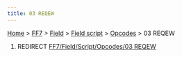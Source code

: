```yaml
---
title: 03 REQEW
---
```


[Home](/ff7-flat-wiki/Main%20Page.md) > [FF7](/ff7-flat-wiki/FF7.md) > [Field](/ff7-flat-wiki/FF7/Field.md) > [Field script](/ff7-flat-wiki/FF7/Field/Field%20script.md) > [Opcodes](/ff7-flat-wiki/FF7/Field/Field%20script/Opcodes.md) > 03 REQEW

1.  REDIRECT [FF7/Field/Script/Opcodes/03 REQEW][]

  [FF7/Field/Script/Opcodes/03 REQEW]: /ff7-flat-wiki/FF7/Field/Script/Opcodes/03%20REQEW.md
    "wikilink"
